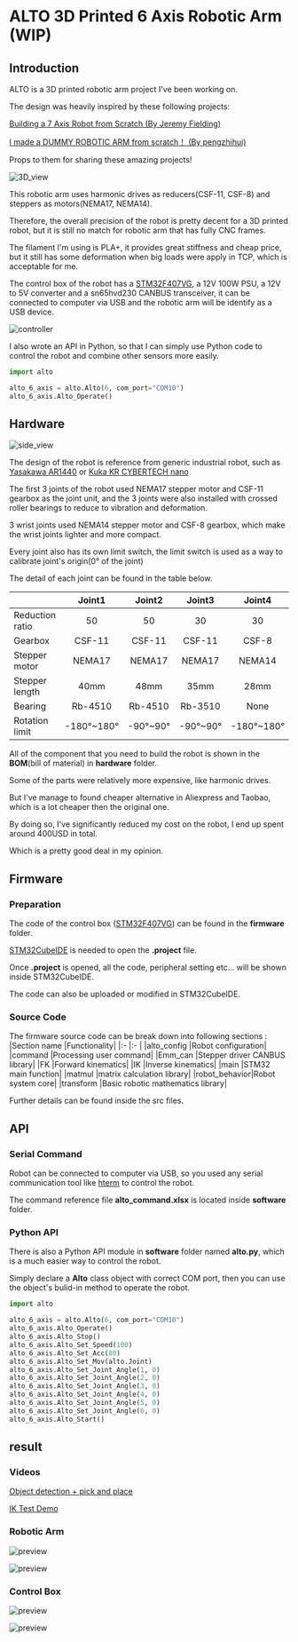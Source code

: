# ALTO 3D Printed 6 Axis Robotic Arm (WIP)

## Introduction
ALTO is a 3D printed robotic arm project I've been working on.

The design was heavily inspired by these following projects:

[Building a 7 Axis Robot from Scratch (By Jeremy Fielding)](https://www.youtube.com/watch?v=HMSLPefUVeE&ab_channel=JeremyFielding)

[I made a DUMMY ROBOTIC ARM from scratch！ (By pengzhihui)](https://www.youtube.com/watch?v=HMSLPefUVeE&ab_channel=JeremyFielding)

Props to them for sharing these amazing projects!

![3D_view](image/3D_view.png)

This robotic arm uses harmonic drives as reducers(CSF-11, CSF-8) and steppers as motors(NEMA17, NEMA14).

Therefore, the overall precision of the robot is pretty decent for a 3D printed robot, but it is still no match for robotic arm that has fully CNC frames.

The filament I'm using is PLA+, it provides great stiffness and cheap price, but it still has some deformation when big loads were apply in TCP, which is acceptable for me.

The control box of the robot has a [STM32F407VG](https://www.st.com/en/evaluation-tools/stm32f4discovery.html"link"), a 12V 100W PSU, a 12V to 5V converter and a sn65hvd230 CANBUS transceiver, it can be connected to computer via USB and the robotic arm will be identify as a USB device.

![controller](image/controller.png)

I also wrote an API in Python, so that I can simply use Python code to control the robot and combine other sensors more easily.

```python
import alto

alto_6_axis = alto.Alto(6, com_port="COM10")
alto_6_axis.Alto_Operate()
```

## Hardware

![side_view](image/side_view.png)

The design of the robot is reference from generic industrial robot, such as [Yasakawa AR1440](https://www.motoman.com/en-us/products/robots/industrial/welding-cutting/ar-series/ar1440) or [Kuka KR CYBERTECH nano](https://www.kuka.com/en-de/products/robot-systems/industrial-robots/kr-cybertech-nano)

The first 3 joints of the robot used NEMA17 stepper motor and CSF-11 gearbox as the joint unit, and the 3 joints were also installed with crossed roller bearings to reduce to vibration and deformation.

3 wrist joints used NEMA14 stepper motor and CSF-8 gearbox, which make the wrist joints lighter and more compact.

Every joint also has its own limit switch, the limit switch is used as a way to calibrate joint's origin(0° of the joint)

The detail of each joint can be found in the table below.

|               |Joint1    |Joint2    |Joint3    |Joint4    |Joint5    |Joint6    |
|:-----         |:----:    |:----:    |:----:    |:----:    |:----:    |:----:    |
|Reduction ratio|50        |50        |30        |30        |30        |30        |
|Gearbox        |CSF-11    |CSF-11    |CSF-11    |CSF-8     |CSF-8     |CSF-8     |
|Stepper motor  |NEMA17    |NEMA17    |NEMA17    |NEMA14    |NEMA14    |NEMA14    |
|Stepper length |40mm      |48mm      |35mm      |28mm      |28mm      |28mm      |
|Bearing        |Rb-4510   |Rb-4510   |Rb-3510   |None      |None      |None      |
|Rotation limit |-180°~180°|-90°~90°  |-90°~90°  |-180°~180°|-120°~120°|-180°~180°|

All of the component that you need to build the robot is shown in the **BOM**(bill of material) in **hardware** folder.

Some of the parts were relatively more expensive, like harmonic drives.

But I've manage to found cheaper alternative in Aliexpress and Taobao, which is a lot cheaper then the original one.

By doing so, I've significantly reduced my cost on the robot, I end up spent around 400USD in total.

Which is a pretty good deal in my opinion.

## Firmware

### Preparation

The code of the control box ([STM32F407VG](https://www.st.com/en/evaluation-tools/stm32f4discovery.html"link")) can be found in the **firmware** folder.

[STM32CubeIDE](https://www.st.com/en/development-tools/stm32cubeide.html) is needed to open the **.project** file.

Once **.project** is opened, all the code, peripheral setting etc... will be shown inside STM32CubeIDE.

The code can also be uploaded or modified in STM32CubeIDE.

### Source Code

The firmware source code can be break down into following sections :
|Section name  |Functionality|
|:-            |:-           |
|alto_config   |Robot configuration|
|command       |Processing user command|
|Emm_can       |Stepper driver CANBUS library|
|FK            |Forward kinematics|
|IK            |Inverse kinematics|
|main          |STM32 main function|
|matmul        |matrix calculation library|
|robot_behavior|Robot system core|
|transform     |Basic robotic mathematics library|

Further details can be found inside the src files.

## API

### Serial Command
Robot can be connected to computer via USB, so you used any serial communication tool like [hterm](https://www.der-hammer.info/pages/terminal.html) to control the robot. 

The command reference file **alto_command.xlsx** is located inside **software** folder.

### Python API

There is also a Python API module in **software** folder named **alto.py**, which is a much easier way to control the robot.

Simply declare a **Alto** class object with correct COM port, then you can use the object's bulid-in method to operate the robot.

```python
import alto

alto_6_axis = alto.Alto(6, com_port="COM10")
alto_6_axis.Alto_Operate()
alto_6_axis.Alto_Stop()
alto_6_axis.Alto_Set_Speed(100)
alto_6_axis.Alto_Set_Acc(80)
alto_6_axis.Alto_Set_Mov(alto.Joint)
alto_6_axis.Alto_Set_Joint_Angle(1, 0)
alto_6_axis.Alto_Set_Joint_Angle(2, 0)
alto_6_axis.Alto_Set_Joint_Angle(3, 0)
alto_6_axis.Alto_Set_Joint_Angle(4, 0)
alto_6_axis.Alto_Set_Joint_Angle(5, 0)
alto_6_axis.Alto_Set_Joint_Angle(6, 0)
alto_6_axis.Alto_Start()
```

## result

### Videos

[Object detection + pick and place](https://www.youtube.com/watch?v=xGmR_W9lpfI)

[IK Test Demo](https://www.youtube.com/watch?v=VYk2PS6qSJA&ab_channel=%E7%A8%8B)

### Robotic Arm

![preview](image/preview1.jpg)

![preview](image/preview2.jpg)

### Control Box

![preview](image/controller_preview.jpg)

![preview](image/controller_preview_open.jpg)
